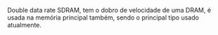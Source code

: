 Double data rate SDRAM, tem o dobro de velocidade de uma DRAM, é usada na memória principal também, sendo o principal tipo usado atualmente.